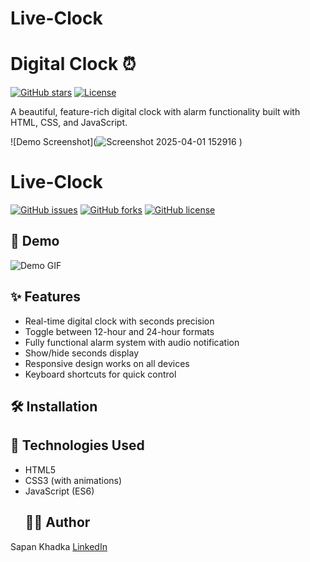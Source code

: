 # Live-Clock
# Digital Clock ⏰

[![GitHub stars](https://img.shields.io/github/stars/sapan-khadka/digital-clock?style=social)](https://github.com/sapan-khadka/digital-clock)
[![License](https://img.shields.io/badge/license-MIT-blue)](LICENSE)

A beautiful, feature-rich digital clock with alarm functionality built with HTML, CSS, and JavaScript.

![Demo Screenshot](![Screenshot 2025-04-01 152916](https://github.com/user-attachments/assets/f16f7836-405f-467b-afd1-635c3b534431)
) 
# Live-Clock

[![GitHub issues](https://img.shields.io/github/issues/sapan-khadka/repo)](https://github.com/sapan-khadka/repo/issues)
[![GitHub forks](https://img.shields.io/github/forks/sapan-khadka/repo)](https://github.com/sapan-khadka/repo/network)
[![GitHub license](https://img.shields.io/github/license/sapan-khadka/repo)](https://github.com/sapan-khadka/repo/blob/master/LICENSE)
## 🎥 Demo

![Demo GIF](demo.gif) <!-- Record your project in action -->
## ✨ Features

- Real-time digital clock with seconds precision
- Toggle between 12-hour and 24-hour formats
- Fully functional alarm system with audio notification
- Show/hide seconds display
- Responsive design works on all devices
- Keyboard shortcuts for quick control
## 🛠️ Installation
## 🔧 Technologies Used

- HTML5
- CSS3 (with animations)
- JavaScript (ES6)
  ## 👨‍💻 Author
Sapan Khadka
[LinkedIn](https://www.linkedin.com/in/sapan-khadka-a58b072b0/)

